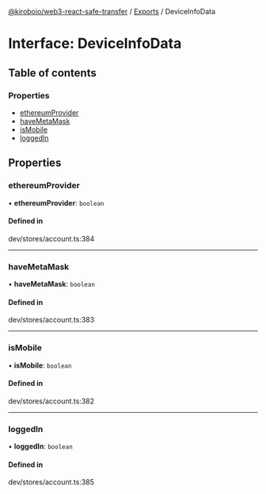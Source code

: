 [@kiroboio/web3-react-safe-transfer](../README.md) / [Exports](../modules.md) / DeviceInfoData

# Interface: DeviceInfoData

## Table of contents

### Properties

- [ethereumProvider](DeviceInfoData.md#ethereumprovider)
- [haveMetaMask](DeviceInfoData.md#havemetamask)
- [isMobile](DeviceInfoData.md#ismobile)
- [loggedIn](DeviceInfoData.md#loggedin)

## Properties

### ethereumProvider

• **ethereumProvider**: `boolean`

#### Defined in

dev/stores/account.ts:384

___

### haveMetaMask

• **haveMetaMask**: `boolean`

#### Defined in

dev/stores/account.ts:383

___

### isMobile

• **isMobile**: `boolean`

#### Defined in

dev/stores/account.ts:382

___

### loggedIn

• **loggedIn**: `boolean`

#### Defined in

dev/stores/account.ts:385
